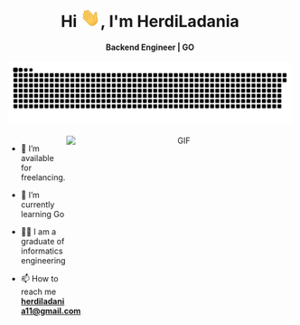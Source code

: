 <div align="center">
<h1 align="center">Hi <img width="35" src="https://github.com/herdiladania/herdiladania/blob/e461d3bbe73a5278c298b9036a9369f1bcb10307/resource/img/waving.gif">, I'm HerdiLadania</h1>
<h4 align="center">Backend Engineer | GO</h4>
</div>

<div align="center">
  <img  src="https://github.com/herdiladania/herdiladania/blob/e461d3bbe73a5278c298b9036a9369f1bcb10307/resource/img/github-user-contribution.svg"
       alt="snake" /></a>
</div>
<br/>
<a target="_blank" align="center">
  <img align="right" top="500" height="300" width="400" alt="GIF" src="https://media.giphy.com/media/SWoSkN6DxTszqIKEqv/giphy.gif">
</a>

- 🤝 I’m available for freelancing.

- 🌱 I’m currently learning Go

- :student: I am a graduate of informatics engineering 

- 📫 How to reach me **herdiladania11@gmail.com**
<br/>

